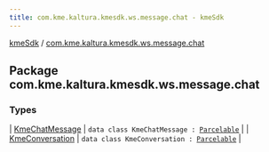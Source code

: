 ```yaml
---
title: com.kme.kaltura.kmesdk.ws.message.chat - kmeSdk
---
```


[kmeSdk](../index.html) / [com.kme.kaltura.kmesdk.ws.message.chat](./index.html)

## Package com.kme.kaltura.kmesdk.ws.message.chat

### Types

| [KmeChatMessage](-kme-chat-message/index.html) | `data class KmeChatMessage : `[`Parcelable`](https://developer.android.com/reference/android/os/Parcelable.html) |
| [KmeConversation](-kme-conversation/index.html) | `data class KmeConversation : `[`Parcelable`](https://developer.android.com/reference/android/os/Parcelable.html) |

